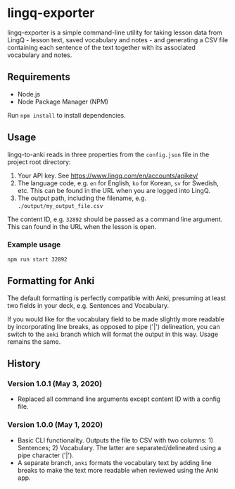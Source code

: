 # lingq-exporter

lingq-exporter is a simple command-line utility for taking lesson data from LingQ - lesson text, saved vocabulary and notes - and generating a CSV file containing each sentence of the text together with its associated vocabulary and notes.

## Requirements

- Node.js
- Node Package Manager (NPM)

Run `npm install` to install dependencies.

## Usage

lingq-to-anki reads in three properties from the `config.json` file in the project root directory:

1. Your API key. See <https://www.lingq.com/en/accounts/apikey/>
2. The language code, e.g. `en` for English, `ko` for Korean, `sv` for Swedish, etc. This can be found in the URL when you are logged into LingQ.
3. The output path, including the filename, e.g. `./output/my_output_file.csv`

The content ID, e.g. `32892` should be passed as a command line argument. This can found in the URL when the lesson is open.

### Example usage

`npm run start 32892`

## Formatting for Anki

The default formatting is perfectly compatible with Anki, presuming at least two fields in your deck, e.g. Sentences and Vocabulary.

If you would like for the vocabulary field to be made slightly more readable by incorporating line breaks, as opposed to pipe ('|') delineation, you can switch to the `anki` branch which will format the output in this way. Usage remains the same.

## History

### Version 1.0.1 (May 3, 2020)

- Replaced all command line arguments except content ID with a config file.

### Version 1.0.0 (May 1, 2020)

- Basic CLI functionality. Outputs the file to CSV with two columns: 1) Sentences; 2) Vocabulary. The latter are separated/delineated using a pipe character ('|').
- A separate branch, `anki` formats the vocabulary text by adding line breaks to make the text more readable when reviewed using the Anki app.
